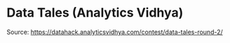 # Data Tales (Analytics Vidhya)
Source: https://datahack.analyticsvidhya.com/contest/data-tales-round-2/
